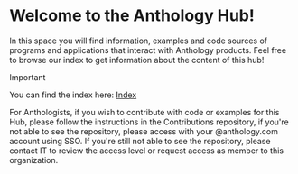 # Welcome to the Anthology Hub!

In this space you will find information, examples and code sources of programs and applications that interact with Anthology products. Feel free to browse our index to get information about the content of this hub!

> [!IMPORTANT]
> You can find the index here: [Index](https://github.com/anthology-developer-hub/.github/wiki)

For Anthologists, if you wish to contribute with code or examples for this Hub, please follow the instructions in the Contributions repository, if you're not able to see the repository, please access with your @anthology.com account using SSO. If you're still not able to see the repository, please contact IT to review the access level or request access as member to this organization.
